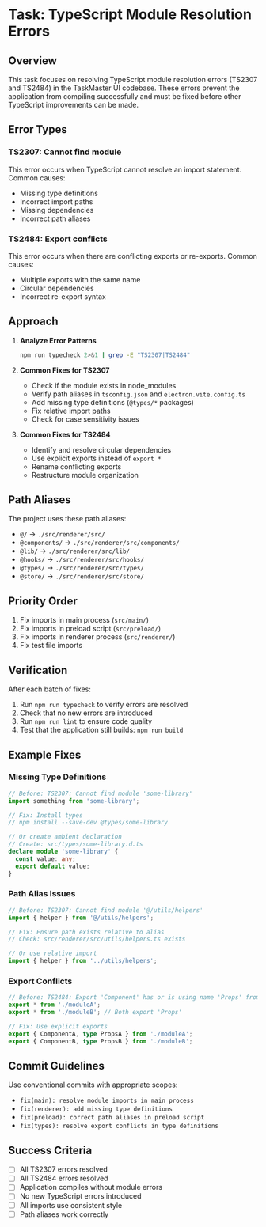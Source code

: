 # Task: TypeScript Module Resolution Errors

## Overview

This task focuses on resolving TypeScript module resolution errors (TS2307 and TS2484) in the TaskMaster UI codebase. These errors prevent the application from compiling successfully and must be fixed before other TypeScript improvements can be made.

## Error Types

### TS2307: Cannot find module
This error occurs when TypeScript cannot resolve an import statement. Common causes:
- Missing type definitions
- Incorrect import paths
- Missing dependencies
- Incorrect path aliases

### TS2484: Export conflicts
This error occurs when there are conflicting exports or re-exports. Common causes:
- Multiple exports with the same name
- Circular dependencies
- Incorrect re-export syntax

## Approach

1. **Analyze Error Patterns**
   ```bash
   npm run typecheck 2>&1 | grep -E "TS2307|TS2484"
   ```

2. **Common Fixes for TS2307**
   - Check if the module exists in node_modules
   - Verify path aliases in `tsconfig.json` and `electron.vite.config.ts`
   - Add missing type definitions (`@types/*` packages)
   - Fix relative import paths
   - Check for case sensitivity issues

3. **Common Fixes for TS2484**
   - Identify and resolve circular dependencies
   - Use explicit exports instead of `export *`
   - Rename conflicting exports
   - Restructure module organization

## Path Aliases

The project uses these path aliases:
- `@/` → `./src/renderer/src/`
- `@components/` → `./src/renderer/src/components/`
- `@lib/` → `./src/renderer/src/lib/`
- `@hooks/` → `./src/renderer/src/hooks/`
- `@types/` → `./src/renderer/src/types/`
- `@store/` → `./src/renderer/src/store/`

## Priority Order

1. Fix imports in main process (`src/main/`)
2. Fix imports in preload script (`src/preload/`)
3. Fix imports in renderer process (`src/renderer/`)
4. Fix test file imports

## Verification

After each batch of fixes:
1. Run `npm run typecheck` to verify errors are resolved
2. Check that no new errors are introduced
3. Run `npm run lint` to ensure code quality
4. Test that the application still builds: `npm run build`

## Example Fixes

### Missing Type Definitions
```typescript
// Before: TS2307: Cannot find module 'some-library'
import something from 'some-library';

// Fix: Install types
// npm install --save-dev @types/some-library

// Or create ambient declaration
// Create: src/types/some-library.d.ts
declare module 'some-library' {
  const value: any;
  export default value;
}
```

### Path Alias Issues
```typescript
// Before: TS2307: Cannot find module '@/utils/helpers'
import { helper } from '@/utils/helpers';

// Fix: Ensure path exists relative to alias
// Check: src/renderer/src/utils/helpers.ts exists

// Or use relative import
import { helper } from '../utils/helpers';
```

### Export Conflicts
```typescript
// Before: TS2484: Export 'Component' has or is using name 'Props' from external module
export * from './moduleA';
export * from './moduleB'; // Both export 'Props'

// Fix: Use explicit exports
export { ComponentA, type PropsA } from './moduleA';
export { ComponentB, type PropsB } from './moduleB';
```

## Commit Guidelines

Use conventional commits with appropriate scopes:
- `fix(main): resolve module imports in main process`
- `fix(renderer): add missing type definitions`
- `fix(preload): correct path aliases in preload script`
- `fix(types): resolve export conflicts in type definitions`

## Success Criteria

- [ ] All TS2307 errors resolved
- [ ] All TS2484 errors resolved
- [ ] Application compiles without module errors
- [ ] No new TypeScript errors introduced
- [ ] All imports use consistent style
- [ ] Path aliases work correctly